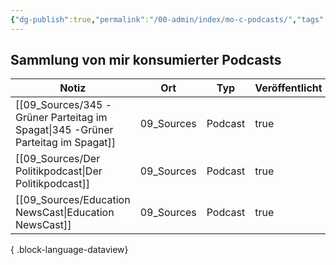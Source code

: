 ```yaml
---
{"dg-publish":true,"permalink":"/00-admin/index/mo-c-podcasts/","tags":["class/index"],"noteIcon":""}
---
```



## Sammlung von mir konsumierter Podcasts

| Notiz                                                                              | Ort        | Typ     | Veröffentlicht |
| ---------------------------------------------------------------------------------- | ---------- | ------- | -------------- |
| [[09_Sources/345 -Grüner Parteitag im Spagat\|345 -Grüner Parteitag im Spagat]] | 09_Sources | Podcast | true           |
| [[09_Sources/Der Politikpodcast\|Der Politikpodcast]]                           | 09_Sources | Podcast | true           |
| [[09_Sources/Education NewsCast\|Education NewsCast]]                           | 09_Sources | Podcast | true           |

{ .block-language-dataview} 
